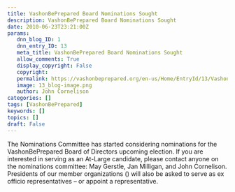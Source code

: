 ```yaml
---
title: VashonBePrepared Board Nominations Sought
description: VashonBePrepared Board Nominations Sought
date: 2010-06-23T23:21:00Z
params:
   dnn_blog_ID: 1
   dnn_entry_ID: 13
   meta_title: VashonBePrepared Board Nominations Sought
   allow_comments: True
   display_copyright: False
   copyright: 
   permalink: https://vashonbeprepared.org/en-us/Home/EntryId/13/VashonBePrepared-Board-Nominations-Sought
   image: 13_blog-image.png
   author: John Cornelison
categories: []
tags: [VashonBePrepared]
keywords: []
topics: []
draft: False
---
```


<p>The Nominations Committee has started considering nominations for the VashonBePrepared Board of Directors upcoming election. If you are interested in serving as an At-Large candidate, please contact anyone on the nominations committee: May Gerstle, Jan Milligan, and John Cornelison. Presidents of our member organizations () will also be asked to serve as ex officio representatives – or appoint a representative.</p>
